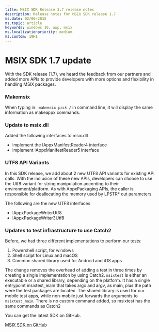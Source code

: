 ```yaml
---
title: MSIX SDK Release 1.7 release notes
description: Release notes for MSIX SDK release 1.7
ms.date: 02/06/2018
ms.topic: article
keywords: windows 10, uwp, msix
ms.localizationpriority: medium
ms.custom: 19H1
---
```


# MSIX SDK 1.7 update

With the SDK release (1.7), we heard the feedback from our partners and added more APIs to provide developers with more options and flexibility in handling MSIX packages. 

### Makemsix 
When typing in ``` makemsix pack /``` in command line, it will display the same information as makeappx commands. 

### Update to msix.dll 
Added the following interfaces to msix.dll 
- Implement the IAppxManifestReader4 interface
- Implement IAppxManifestReader5 interface 

### UTF8 API Variants

In this SDK release, we add about 2 new UTF8 API variants for existing API calls. With the inclusion of these new APIs, developers can choose to use the Utf8 variant for string manipulation according to their environment/platform. As with AppxPackaging APIs, the caller is responsible for deallocating the memory used by LPSTR* out parameters.

The following are the new UTF8 interfaces:
- IAppxPackageWriterUtf8
- IAppxPackageWriter3Utf8

### Updates to test infrastructure to use Catch2
Before, we had three different implementations to perform our tests:
1. Powershell script, for windows
2. Shell script for Linux and macOS
3. Common shared library used for Android and iOS apps

The change removes the overhead of adding a test in three times by creating a single implementation by using Catch2.
```msixtest``` is either an executable or a shared library, depending on the platform. It has a single entrypoint msixtest_main that takes argc and argv, as main, plus the path were the test packages are located. The shared library is used for our mobile test apps, while non-mobile just forwards the arguments to ```msixtest_main```.
There is no custom command added, so msixtest has the same commands as Catch2

You can get the latest SDK on GitHub. 

<div class="nextstepaction"><p><a class="x-hidden-focus" href="https://github.com/Microsoft/msix-packaging/tree/release_v1.6" data-linktype="external">MSIX SDK on GitHub</a></p></div>
